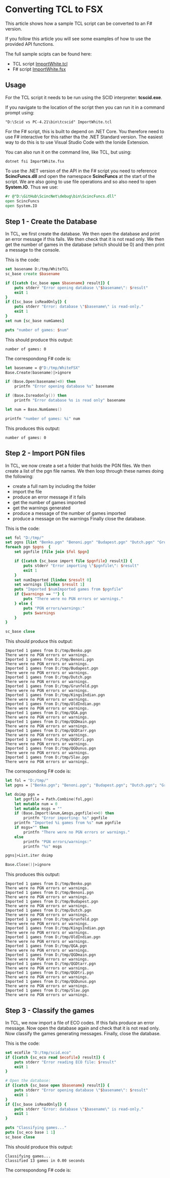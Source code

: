 # Converting TCL to FSX

This article shows how a sample TCL script can be converted to an F# version. 

If you follow this article you will see some examples of how to use the provided API functions.

The full sample scipts can be found here:

- TCL script [ImportWhite.tcl](https://github.com/pbbwfc/ScincNet/blob/main/scripts/importWhite.tcl)
- F# script [ImportWhite.fsx](https://github.com/pbbwfc/ScincNet/blob/main/scripts/importWhite.fsx)

## Usage

For the TCL script it needs to be run using the SCID interpreter: **tcscid.exe**. 

If you navigate to the location of the script then you can run it in a command prompt using:

```
"D:\Scid vs PC-4.21\bin\tcscid" ImportWhite.tcl
```

For the F# script, this is built to depend on .NET Core. You therefore need to use F# interactive for this rather tha the .NET Standard version. The easiest way to do this is to use Visual Studio Code with the Ionide Extension.

You can also run it on the command line, like TCL, but using:

```
dotnet fsi ImportWhite.fsx
```
To use the .NET version of the API in the F# script you need to reference **ScincFuncs.dll** and open the namespace **ScincFuncs** at the start of the script. We are also going to use file operations and so also need to open **System.IO**. Thus we use:

```fsharp
#r @"D:\GitHub\ScincNet\debug\bin\ScincFuncs.dll"
open ScincFuncs
open System.IO
```

## Step 1 - Create the Database

In TCL, we first create the database. We then open the database and print an error message if this fails. We then check that it is not read only. We then get the number of games in the database (which should be 0) and then print a message to the console.

This is the code:

```tcl
set basename D:/tmp/WhiteTCL
sc_base create $basename

if {[catch {sc_base open $basename} result]} {
    puts stderr "Error opening database \"$basename\": $result"
    exit 1
}
if {[sc_base isReadOnly]} {
    puts stderr "Error: database \"$basename\" is read-only."
    exit 1
}
set num [sc_base numGames] 

puts "number of games: $num"
```

This should produce this output:

```console
number of games: 0
```

The correspondong F# code is:

```fsharp
let basename = @"D:/tmp/WhiteFSX"
Base.Create(basename)|>ignore

if (Base.Open(basename)<0) then
    printfn "Error opening database %s" basename

if (Base.Isreadonly()) then
    printfn "Error database %s is read only" basename

let num = Base.NumGames()

printfn "number of games: %i" num
```

This produces this output:

```console
number of games: 0
```

## Step 2 - Import PGN files

In TCL, we now create a set a folder that holds the PGN files. We then create a list of the pgn file names. We then loop through these names doing the following:
- create a full nam by including the folder
- import the file
- produce an error message if it fails
- get the number of games imported
- get the warnings generated
- produce a message of the number of games imported
- produce a message on the warnings
Finally close the database.

This is the code:

```tcl
set fol "D:/tmp/"
set pgns [list "Benko.pgn" "Benoni.pgn" "Budapest.pgn" "Dutch.pgn" "Grunfeld.pgn" "KingsIndian.pgn" "OldIndian.pgn" "QGA.pgn" "QGDmain.pgn" "QGDtarr.pgn" "QGDtri.pgn" "QGDunus.pgn" "Slav.pgn"]
foreach pgn $pgns  {
    set pgnfile [file join $fol $pgn]

    if {[catch {sc_base import file $pgnfile} result]} {
        puts stderr "Error importing \"$pgnfile\": $result"
        exit 1
    }
    set numImported [lindex $result 0]
    set warnings [lindex $result 1]
    puts "Imported $numImported games from $pgnfile"
    if {$warnings == ""} {
        puts "There were no PGN errors or warnings."
    } else {
        puts "PGN errors/warnings:"
        puts $warnings
    }
}

sc_base close
```

This should produce this output:

```console
Imported 1 games from D:/tmp/Benko.pgn
There were no PGN errors or warnings.
Imported 1 games from D:/tmp/Benoni.pgn
There were no PGN errors or warnings.
Imported 1 games from D:/tmp/Budapest.pgn
There were no PGN errors or warnings.
Imported 1 games from D:/tmp/Dutch.pgn
There were no PGN errors or warnings.
Imported 1 games from D:/tmp/Grunfeld.pgn
There were no PGN errors or warnings.
Imported 1 games from D:/tmp/KingsIndian.pgn
There were no PGN errors or warnings.
Imported 1 games from D:/tmp/OldIndian.pgn
There were no PGN errors or warnings.
Imported 1 games from D:/tmp/QGA.pgn
There were no PGN errors or warnings.
Imported 1 games from D:/tmp/QGDmain.pgn
There were no PGN errors or warnings.
Imported 1 games from D:/tmp/QGDtarr.pgn
There were no PGN errors or warnings.
Imported 1 games from D:/tmp/QGDtri.pgn
There were no PGN errors or warnings.
Imported 1 games from D:/tmp/QGDunus.pgn
There were no PGN errors or warnings.
Imported 1 games from D:/tmp/Slav.pgn
There were no PGN errors or warnings.
```
The correspondong F# code is:

```fsharp
let fol = "D:/tmp/"
let pgns = ["Benko.pgn"; "Benoni.pgn"; "Budapest.pgn"; "Dutch.pgn"; "Grunfeld.pgn"; "KingsIndian.pgn"; "OldIndian.pgn"; "QGA.pgn"; "QGDmain.pgn"; "QGDtarr.pgn"; "QGDtri.pgn"; "QGDunus.pgn"; "Slav.pgn"]

let doimp pgn =
    let pgnfile = Path.Combine(fol,pgn)
    let mutable num = 0
    let mutable msgs = ""
    if (Base.Import(&num,&msgs,pgnfile)<>0) then
        printfn "Error importing: %s" pgnfile
    printfn "Imported %i games from %s" num pgnfile
    if msgs="" then
        printfn "There were no PGN errors or warnings."
    else
        printfn "PGN errors/warnings:"
        printfn "%s" msgs

pgns|>List.iter doimp

Base.Close()|>ignore
```

This produces this output:

```console
Imported 1 games from D:/tmp/Benko.pgn
There were no PGN errors or warnings.
Imported 1 games from D:/tmp/Benoni.pgn
There were no PGN errors or warnings.
Imported 1 games from D:/tmp/Budapest.pgn
There were no PGN errors or warnings.
Imported 1 games from D:/tmp/Dutch.pgn
There were no PGN errors or warnings.
Imported 1 games from D:/tmp/Grunfeld.pgn
There were no PGN errors or warnings.
Imported 1 games from D:/tmp/KingsIndian.pgn
There were no PGN errors or warnings.
Imported 1 games from D:/tmp/OldIndian.pgn
There were no PGN errors or warnings.
Imported 1 games from D:/tmp/QGA.pgn
There were no PGN errors or warnings.
Imported 1 games from D:/tmp/QGDmain.pgn
There were no PGN errors or warnings.
Imported 1 games from D:/tmp/QGDtarr.pgn
There were no PGN errors or warnings.
Imported 1 games from D:/tmp/QGDtri.pgn
There were no PGN errors or warnings.
Imported 1 games from D:/tmp/QGDunus.pgn
There were no PGN errors or warnings.
Imported 1 games from D:/tmp/Slav.pgn
There were no PGN errors or warnings.
```

## Step 3 - Classify the games

In TCL, we now import a file of ECO codes. If this fails produce an error message. Now open the database again and check that it is not read only. Now classify the games generating messages. Finally, close the database.

This is the code:

```tcl
set ecofile "D:/tmp/scid.eco"
if {[catch {sc_eco read $ecofile} result]} {
    puts stderr "Error reading ECO file: $result"
    exit 1
}

# Open the database:
if {[catch {sc_base open $basename} result]} {
    puts stderr "Error opening database \"$basename\": $result"
    exit 1
}
if {[sc_base isReadOnly]} {
    puts stderr "Error: database \"$basename\" is read-only."
    exit 1
}

puts "Classifying games..."
puts [sc_eco base 1 1]
sc_base close
```

This should produce this output:

```console
Classifying games...
Classified 13 games in 0.00 seconds
```
The correspondong F# code is:
